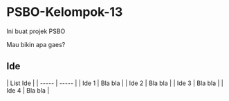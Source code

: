 # PSBO-Kelompok-13
Ini buat projek PSBO

Mau bikin apa gaes?

## Ide

| List Ide |
| ----- | ----- |
| Ide 1 | Bla bla |
| Ide 2 | Bla bla |
| Ide 3 | Bla bla |
| Ide 4 | Bla bla |

